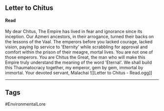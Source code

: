 ## Letter to Chitus
#### Read
My dear Chitus, The Empire has lived in fear and ignorance since its inception. Our Azmeri ancestors, in their arrogance, turned their backs on the lessons of the Vaal. The emperors before you lacked courage, lacked vision, paying lip service to 'Eternity' while scrabbling for approval and comfort within the prison of their meagre, mortal lives. You are not one of those emperors. You are Chitus the Great, the man who will make this Empire truly understand the meaning of the word 'Eternal'. We shall build this Thaumatocracy together, my emperor, gem by gem, immortal by immortal. Your devoted servant, Malachai
![[Letter to Chitus - Read.ogg]]

---
## Tags
#EnvironmentalLore